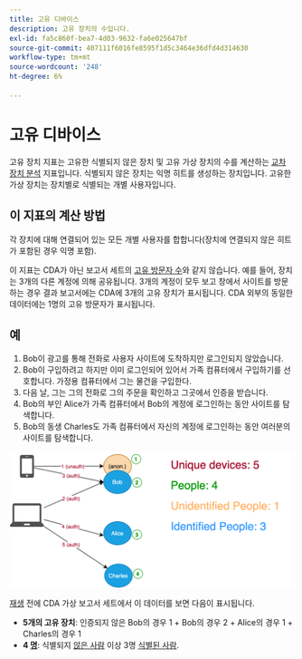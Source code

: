 ```yaml
---
title: 고유 디바이스
description: 고유 장치의 수입니다.
exl-id: fa5c860f-bea7-4d03-9632-fa6e025647bf
source-git-commit: 407111f6016fe8595f1d5c3464e36dfd4d314630
workflow-type: tm+mt
source-wordcount: '248'
ht-degree: 6%

---
```


# 고유 디바이스

고유 장치 지표는 고유한 식별되지 않은 장치 및 고유 가상 장치의 수를 계산하는 [교차 장치 분석](../cda/overview.md) 지표입니다. 식별되지 않은 장치는 익명 히트를 생성하는 장치입니다. 고유한 가상 장치는 장치별로 식별되는 개별 사용자입니다.

## 이 지표의 계산 방법

각 장치에 대해 연결되어 있는 모든 개별 사용자를 합합니다(장치에 연결되지 않은 히트가 포함된 경우 익명 포함).

이 지표는 CDA가 아닌 보고서 세트의 [고유 방문자 수](unique-visitors.md)와 같지 않습니다. 예를 들어, 장치는 3개의 다른 계정에 의해 공유됩니다. 3개의 계정이 모두 보고 창에서 사이트를 방문하는 경우 결과 보고서에는 CDA에 3개의 고유 장치가 표시됩니다. CDA 외부의 동일한 데이터에는 1명의 고유 방문자가 표시됩니다.

## 예

1. Bob이 광고를 통해 전화로 사용자 사이트에 도착하지만 로그인되지 않았습니다.
1. Bob이 구입하려고 하지만 이미 로그인되어 있어서 가족 컴퓨터에서 구입하기를 선호합니다. 가정용 컴퓨터에서 그는 물건을 구입한다.
1. 다음 날, 그는 그의 전화로 그의 주문을 확인하고 그곳에서 인증을 받습니다.
1. Bob의 부인 Alice가 가족 컴퓨터에서 Bob의 계정에 로그인하는 동안 사이트를 탐색합니다.
1. Bob의 동생 Charles도 가족 컴퓨터에서 자신의 계정에 로그인하는 동안 여러분의 사이트를 탐색합니다.

![고유 장치 수](/help/components/metrics/assets/Unique_Devices_Count.png)

[재생](/help/components/cda/replay.md) 전에 CDA 가상 보고서 세트에서 이 데이터를 보면 다음이 표시됩니다.

* **5개의 고유 장치**: 인증되지 않은 Bob의 경우 1 + Bob의 경우 2 + Alice의 경우 1 + Charles의 경우 1
* **4 [명](people.md)**: 식별되지  [않은 사람](unidentified-people.md)  이상 3명  [식별된 사람](identified-people.md).

